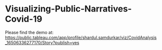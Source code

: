 # Visualizing-Public-Narratives-Covid-19

Please find the demo at: https://public.tableau.com/app/profile/shardul.samdurkar/viz/CovidAnalysis_16506336277170/Story?publish=yes
